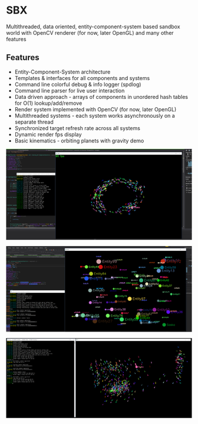 # SBX
Multithreaded, data oriented, entity-component-system based sandbox world with OpenCV renderer (for now, later OpenGL) and many other features
## Features
- Entity-Component-System architecture
- Templates & interfaces for all components and systems
- Command line colorful debug & info logger (spdlog)
- Command line parser for live user interaction
- Data driven approach - arrays of components in unordered hash tables for O(1) lookup/add/remove
- Render system implemented with OpenCV (for now, later OpenGL)
- Multithreaded systems - each system works asynchronously on a separate thread
- Synchronized target refresh rate across all systems
- Dynamic render fps display
- Basic kinematics - orbiting planets with gravity demo

![blobs](https://github.com/zdenyhraz/SBX/blob/master/pics/4.png?raw=true)

![blobs](https://github.com/zdenyhraz/SBX/blob/master/pics/2.png?raw=true)

![blobs](https://github.com/zdenyhraz/SBX/blob/master/pics/3.png?raw=true)
